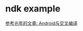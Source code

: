 # ndk example

[参考光年的文章: Android与交叉编译](https://lightyears1998.github.io/gzhu-esit-course-record/2020/03/20/%E4%BB%BB%E5%8A%A11%EF%BC%9AAndroid%E4%B8%8E%E4%BA%A4%E5%8F%89%E7%BC%96%E8%AF%91/)
